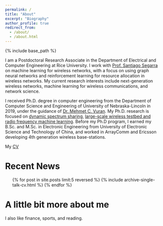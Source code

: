 ```yaml
---
permalink: /
title: "About"
excerpt: "Biography"
author_profile: true
redirect_from:
  - /about/
  - /about.html
---
```

{% include base_path %}

I am a Postdoctoral Research Associate in the Department of Electrical and Computer Engineering at Rice University. I work with [Prof. Santiago Segarra](http://segarra.rice.edu/) on machine learning for wireless networks, with a focus on using graph neural networks and reinforcement learning for resource allocation in wireless networks. My current research interests include next-generation wireless networks, machine learning for wireless communications, and network science.

I received Ph.D. degree in computer engineering from the Department of Computer Science and Engineering of University of Nebraska-Lincoln in 2019, under the guidance of [Dr. Mehmet C. Vuran](http://cse.unl.edu/~mcvuran/). My Ph.D. research is focused on [dynamic spectrum sharing]({{site.baseurl}}/portfolio/cognitive-radio-networks/), [large-scale wireless testbed and radio frequency machine learning](https://cpn.unl.edu/projects/cosec). Before my Ph.D program, I earned my B.Sc. and M.Sc. in Electronic Engineering from University of Electronic Science and Technology of China, and worked in ArrayComm and Ericsson developing 4th generation wireless base-stations.

My [CV]({{site.baseurl}}/files/zhongyuanzhao-cv.pdf)

Recent News
======
  <ul>{% for post in site.posts limit:5 reversed %}
    {% include archive-single-talk-cv.html %}
  {% endfor %}</ul>

A little bit more about me
======

I also like finance, sports, and reading.